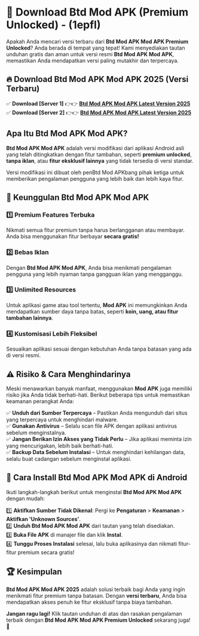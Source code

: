 

# 🎯 Download Btd Mod APK (Premium Unlocked) -  (1epfl) 

Apakah Anda mencari versi terbaru dari **Btd Mod APK Mod APK Premium Unlocked**? Anda berada di tempat yang tepat! Kami menyediakan tautan unduhan gratis dan aman untuk versi resmi **Btd Mod APK Mod APK**, memastikan Anda mendapatkan versi paling mutakhir dan terpercaya.

## 🔥 Download Btd Mod APK Mod APK 2025 (Versi Terbaru)

✅ **Download [Server 1]** 👉👉 [**Btd Mod APK Mod APK Latest Version 2025**](https://apkcomod.com?title=Btd_Mod_APK)  
✅ **Download [Server 2]** 👉👉 [**Btd Mod APK Mod APK Latest Version 2025**](https://apkcomod.com?title=Btd_Mod_APK)  

## Apa Itu Btd Mod APK Mod APK?

**Btd Mod APK Mod APK** adalah versi modifikasi dari aplikasi Android asli yang telah ditingkatkan dengan fitur tambahan, seperti **premium unlocked**, **tanpa iklan**, atau **fitur eksklusif lainnya** yang tidak tersedia di versi standar.

Versi modifikasi ini dibuat oleh penBtd Mod APKbang pihak ketiga untuk memberikan pengalaman pengguna yang lebih baik dan lebih kaya fitur.

## 🎯 Keunggulan Btd Mod APK Mod APK

### 1️⃣ Premium Features Terbuka
Nikmati semua fitur premium tanpa harus berlangganan atau membayar. Anda bisa menggunakan fitur berbayar **secara gratis!**

### 2️⃣ Bebas Iklan
Dengan **Btd Mod APK Mod APK**, Anda bisa menikmati pengalaman pengguna yang lebih nyaman tanpa gangguan iklan yang mengganggu.

### 3️⃣ Unlimited Resources
Untuk aplikasi game atau tool tertentu, **Mod APK** ini memungkinkan Anda mendapatkan sumber daya tanpa batas, seperti **koin, uang, atau fitur tambahan lainnya**.

### 4️⃣ Kustomisasi Lebih Fleksibel
Sesuaikan aplikasi sesuai dengan kebutuhan Anda tanpa batasan yang ada di versi resmi.

## ⚠️ Risiko & Cara Menghindarinya

Meski menawarkan banyak manfaat, menggunakan **Mod APK** juga memiliki risiko jika Anda tidak berhati-hati. Berikut beberapa tips untuk memastikan keamanan perangkat Anda:

✅ **Unduh dari Sumber Terpercaya** – Pastikan Anda mengunduh dari situs yang terpercaya untuk menghindari malware.  
✅ **Gunakan Antivirus** – Selalu scan file APK dengan aplikasi antivirus sebelum menginstalnya.  
✅ **Jangan Berikan Izin Akses yang Tidak Perlu** – Jika aplikasi meminta izin yang mencurigakan, lebih baik berhati-hati.  
✅ **Backup Data Sebelum Instalasi** – Untuk menghindari kehilangan data, selalu buat cadangan sebelum menginstal aplikasi.

## 📌 Cara Install Btd Mod APK Mod APK di Android

Ikuti langkah-langkah berikut untuk menginstal **Btd Mod APK Mod APK** dengan mudah:

1️⃣ **Aktifkan Sumber Tidak Dikenal**: Pergi ke **Pengaturan** > **Keamanan** > **Aktifkan 'Unknown Sources'**.  
2️⃣ **Unduh Btd Mod APK Mod APK** dari tautan yang telah disediakan.  
3️⃣ **Buka File APK** di manajer file dan klik **Instal**.  
4️⃣ **Tunggu Proses Instalasi** selesai, lalu buka aplikasinya dan nikmati fitur-fitur premium secara gratis!

## 🏆 Kesimpulan

**Btd Mod APK Mod APK 2025** adalah solusi terbaik bagi Anda yang ingin menikmati fitur premium tanpa batasan. Dengan **versi terbaru**, Anda bisa mendapatkan akses penuh ke fitur eksklusif tanpa biaya tambahan.

**Jangan ragu lagi!** Klik tautan unduhan di atas dan rasakan pengalaman terbaik dengan **Btd Mod APK Mod APK Premium Unlocked** sekarang juga! 🚀

